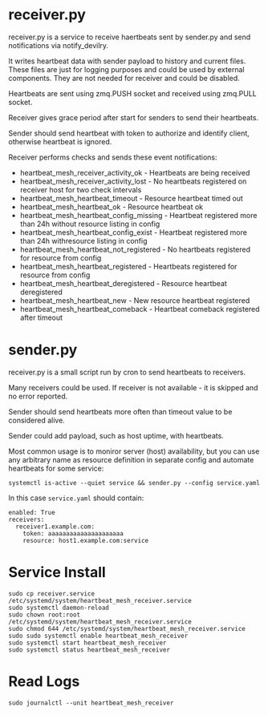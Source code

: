 # receiver.py
receiver.py is a service to receive haertbeats sent by sender.py and send notifications via notify_devilry.

It writes heartbeat data with sender payload to history and current files. These files are just for logging purposes and could be used by external components.
They are not needed for receiver and could be disabled.

Heartbeats are sent using zmq.PUSH socket and received using zmq.PULL socket.

Receiver gives grace period after start for senders to send their heartbeats.

Sender should send heartbeat with token to authorize and identify client, otherwise heartbeat is ignored.

Receiver performs checks and sends these event notifications:
- heartbeat_mesh_receiver_activity_ok - Heartbeats are being received
- heartbeat_mesh_receiver_activity_lost - No heartbeats registered on receiver host for two check intervals
- heartbeat_mesh_heartbeat_timeout - Resource heartbeat timed out
- heartbeat_mesh_heartbeat_ok - Resource heartbeat ok
- heartbeat_mesh_heartbeat_config_missing - Heartbeat registered more than 24h without resource listing in config
- heartbeat_mesh_heartbeat_config_exist - Heartbeat registered more than 24h withresource listing in config
- heartbeat_mesh_heartbeat_not_registered - No heartbeats registered for resource from config
- heartbeat_mesh_heartbeat_registered - Heartbeats registered for resource from config
- heartbeat_mesh_heartbeat_deregistered - Resource heartbeat deregistered
- heartbeat_mesh_heartbeat_new - New resource heartbeat registered
- heartbeat_mesh_heartbeat_comeback - Heartbeat comeback registered after timeout

# sender.py
receiver.py is a small script run by cron to send heartbeats to receivers.

Many receivers could be used. If receiver is not available - it is skipped and no error reported.

Sender should send heartbeats more often than timeout value to be considered alive.

Sender could add payload, such as host uptime, with heartbeats.

Most common usage is to moniror server (host) availability, but you can use any arbitrary name as resource definition in separate config and automate heartbeats for some service:
```
systemctl is-active --quiet service && sender.py --config service.yaml
```

In this case `service.yaml` should contain:
```
enabled: True
receivers:
  receiver1.example.com:
    token: aaaaaaaaaaaaaaaaaaaaa
    resource: host1.example.com:service
```

# Service Install
```
sudo cp receiver.service /etc/systemd/system/heartbeat_mesh_receiver.service
sudo systemctl daemon-reload
sudo chown root:root /etc/systemd/system/heartbeat_mesh_receiver.service
sudo chmod 644 /etc/systemd/system/heartbeat_mesh_receiver.service
sudo sudo systemctl enable heartbeat_mesh_receiver
sudo systemctl start heartbeat_mesh_receiver
sudo systemctl status heartbeat_mesh_receiver
```

# Read Logs
```
sudo journalctl --unit heartbeat_mesh_receiver
```
